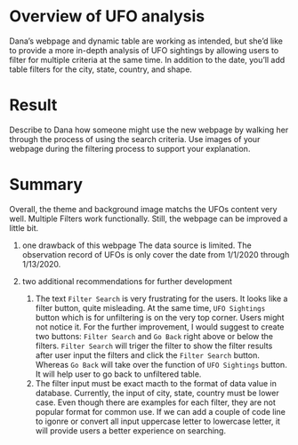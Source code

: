 # Overview of UFO analysis


Dana’s webpage and dynamic table are working as intended, but she’d like to provide a more in-depth analysis of UFO sightings by allowing users to filter for multiple criteria at the same time. In addition to the date, you’ll add table filters for the city, state, country, and shape.

# Result


Describe to Dana how someone might use the new webpage by walking her through the process of using the search criteria. Use images of your webpage during the filtering process to support your explanation.


# Summary
Overall, the theme and background image matchs the UFOs content very well. Multiple Filters work functionally. Still, the webpage can be improved a little bit. 
  1. one drawback of this webpage
     The data source is limited. The observation record of UFOs is only cover the date from 1/1/2020 through 1/13/2020. 
  
  2. two additional recommendations for further development 
     1. The text `Filter Search` is very frustrating for the users. It looks like a filter button, quite misleading. At the same time,  `UFO Sightings` button which is for unfiltering is on the very top corner. Users might not notice it. For the further improvement, I would suggest to create two buttons: `Filter Search` and `Go Back` right above or below the filters. `Filter Search` will triger the filter to show the filter results after user input the filters and click the `Filter Search` button. Whereas `Go Back` will take over the function of `UFO Sightings` button. It will help user to go back to unfiltered table.
     2. The filter input must be exact macth to the format of data value in database. Currently, the input of city, state, country must be lower case. Even though there are examples for each filter, they are not popular format for common use. If we can add a couple of code line to igonre or convert all input uppercase letter to lowercase letter, it will provide users a better experience on searching.
     
